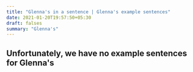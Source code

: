 ```yaml
---
title: "Glenna's in a sentence | Glenna's example sentences"
date: 2021-01-20T19:57:50+05:30
draft: falses
summary: "Glenna's"
---
```

## Unfortunately, we have no example sentences for Glenna's                 
